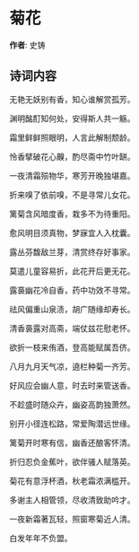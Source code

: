 # 菊花

**作者**: 史铸

## 诗词内容

无艳无妖别有香，知心谁解赏孤芳。

渊明酩酊知何处，安得斯人共一觞。

霜里鲜鲜照眼明，人言此解制颓龄。

怜香擘破花心齅，酌尽斋中竹叶缾。

一夜清霜殒物华，寒芳开晚独堪嘉。

折来嗅了依前嗅，不是寻常儿女花。

篱菊含风暗度香，栽多不为待重阳。

愈风明目须真物，梦寐宜人入枕囊。

露丛芬馥敌兰芽，清赏终存好事家。

莫遣儿童容易折，此花开后更无花。

露裛幽花冷自香，药中功效不寻常。

祛风偏重山泉渍，胡广随缘却寿长。

清香裛露对高斋，端仗兹花慰老怀。

欲折一枝来侑酒，登高能赋属吾侪。

八月九月天气凉，遶栏种菊一齐芳。

好风应会幽人意，时去时来管送香。

不趁盛时随众卉，幽姿高韵独萧然。

别开小径连松路，常爱陶潜远世缘。

篱菊开时寒有信，幽香还酿客怀清。

折归忍负金蕉叶，欲伴骚人赋落英。

菊花有意浮杯酒，秋老霜浓满槛开。

多谢主人相管领，尽收清致助吟才。

一夜新霜著瓦轻，照窗寒菊近人清。

白发年年不负盟。

